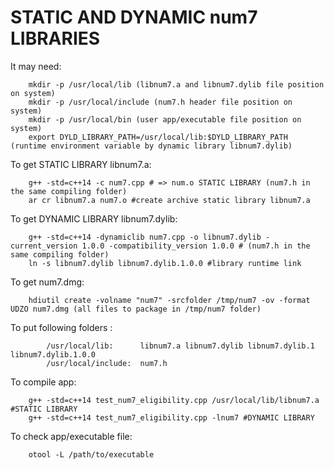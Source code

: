 # STATIC AND DYNAMIC num7 LIBRARIES  

  It may need: 
        
        mkdir -p /usr/local/lib (libnum7.a and libnum7.dylib file position on system) 
        mkdir -p /usr/local/include (num7.h header file position on system) 
        mkdir -p /usr/local/bin (user app/executable file position on system) 
        export DYLD_LIBRARY_PATH=/usr/local/lib:$DYLD_LIBRARY_PATH (runtime environment variable by dynamic library libnum7.dylib)  
 
  To get STATIC LIBRARY libnum7.a: 
  
        g++ -std=c++14 -c num7.cpp # => num.o STATIC LIBRARY (num7.h in the same compiling folder)  
        ar cr libnum7.a num7.o #create archive static library libnum7.a  
  
  To get DYNAMIC LIBRARY libnum7.dylib: 
  
        g++ -std=c++14 -dynamiclib num7.cpp -o libnum7.dylib -current_version 1.0.0 -compatibility_version 1.0.0 # (num7.h in the same compiling folder)  
        ln -s libnum7.dylib libnum7.dylib.1.0.0 #library runtime link

  To get num7.dmg: 
  
        hdiutil create -volname "num7" -srcfolder /tmp/num7 -ov -format UDZO num7.dmg (all files to package in /tmp/num7 folder)
      
  To put following folders : 

            /usr/local/lib:      libnum7.a libnum7.dylib libnum7.dylib.1 libnum7.dylib.1.0.0 
            /usr/local/include:  num7.h 
  
  To compile app: 

        g++ -std=c++14 test_num7_eligibility.cpp /usr/local/lib/libnum7.a #STATIC LIBRARY 
        g++ -std=c++14 test_num7_eligibility.cpp -lnum7 #DYNAMIC LIBRARY 

  To check app/executable file:

        otool -L /path/to/executable      
        
